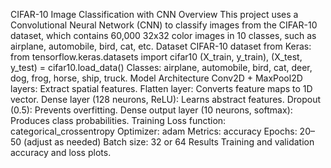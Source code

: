 CIFAR-10 Image Classification with CNN
Overview
This project uses a Convolutional Neural Network (CNN) to classify images from the CIFAR-10 dataset, which contains 60,000 32x32 color images in 10 classes, such as airplane, automobile, bird, cat, etc.
Dataset
CIFAR-10 dataset from Keras:
from tensorflow.keras.datasets import cifar10
(X_train, y_train), (X_test, y_test) = cifar10.load_data()
Classes: airplane, automobile, bird, cat, deer, dog, frog, horse, ship, truck.
Model Architecture
Conv2D + MaxPool2D layers: Extract spatial features.
Flatten layer: Converts feature maps to 1D vector.
Dense layer (128 neurons, ReLU): Learns abstract features.
Dropout (0.5): Prevents overfitting.
Dense output layer (10 neurons, softmax): Produces class probabilities.
Training
Loss function: categorical_crossentropy
Optimizer: adam
Metrics: accuracy
Epochs: 20–50 (adjust as needed)
Batch size: 32 or 64
Results
Training and validation accuracy and loss plots.

